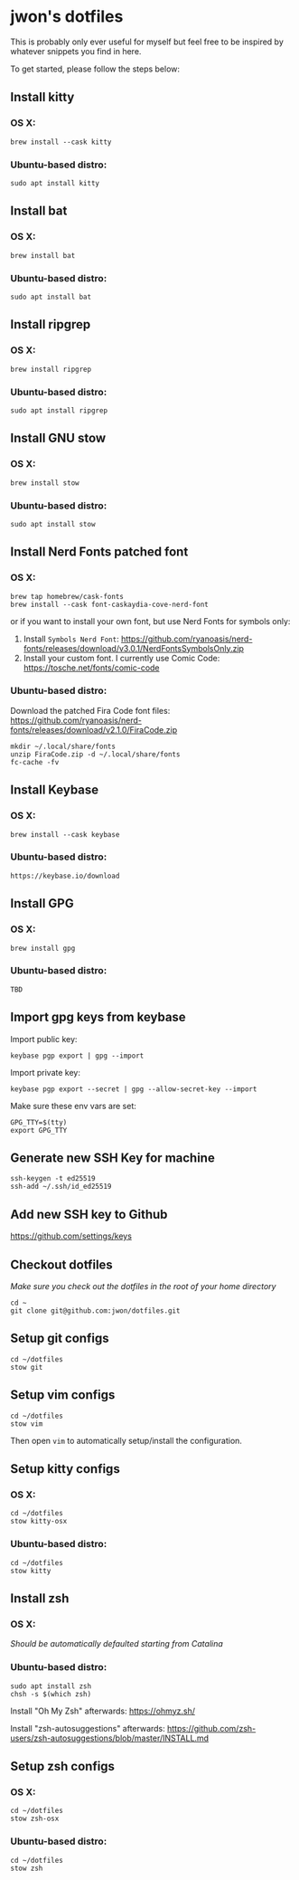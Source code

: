 # jwon's dotfiles
This is probably only ever useful for myself but feel free to be inspired by whatever snippets you find in here.

To get started, please follow the steps below:

## Install kitty
### OS X:
```
brew install --cask kitty
```

### Ubuntu-based distro:
```
sudo apt install kitty
```

## Install bat
### OS X:
```
brew install bat
```

### Ubuntu-based distro:
```
sudo apt install bat
```

## Install ripgrep
### OS X:
```
brew install ripgrep
```

### Ubuntu-based distro:
```
sudo apt install ripgrep
```

## Install GNU stow
### OS X:
```
brew install stow
```
### Ubuntu-based distro:
```
sudo apt install stow
```

## Install Nerd Fonts patched font
### OS X:
```
brew tap homebrew/cask-fonts
brew install --cask font-caskaydia-cove-nerd-font
```

or if you want to install your own font, but use Nerd Fonts for symbols only:

1. Install `Symbols Nerd Font`: https://github.com/ryanoasis/nerd-fonts/releases/download/v3.0.1/NerdFontsSymbolsOnly.zip
2. Install your custom font. I currently use Comic Code: https://tosche.net/fonts/comic-code

### Ubuntu-based distro:

Download the patched Fira Code font files:
https://github.com/ryanoasis/nerd-fonts/releases/download/v2.1.0/FiraCode.zip
```
mkdir ~/.local/share/fonts
unzip FiraCode.zip -d ~/.local/share/fonts
fc-cache -fv
```

## Install Keybase
### OS X:
```
brew install --cask keybase
```
### Ubuntu-based distro:
```
https://keybase.io/download
```

## Install GPG
### OS X:
```
brew install gpg
```
### Ubuntu-based distro:
```
TBD
```

## Import gpg keys from keybase
Import public key:
```
keybase pgp export | gpg --import
```

Import private key:
```
keybase pgp export --secret | gpg --allow-secret-key --import
```
Make sure these env vars are set:
```
GPG_TTY=$(tty)
export GPG_TTY
```

## Generate new SSH Key for machine
```
ssh-keygen -t ed25519
ssh-add ~/.ssh/id_ed25519
```

## Add new SSH key to Github
https://github.com/settings/keys

## Checkout dotfiles
*Make sure you check out the dotfiles in the root of your home directory*
```
cd ~
git clone git@github.com:jwon/dotfiles.git
```

## Setup git configs
```
cd ~/dotfiles
stow git
```

## Setup vim configs
```
cd ~/dotfiles
stow vim
```
Then open `vim` to automatically setup/install the configuration.

## Setup kitty configs
### OS X:
```
cd ~/dotfiles
stow kitty-osx
```
### Ubuntu-based distro:
```
cd ~/dotfiles
stow kitty
```

## Install zsh
### OS X:

*Should be automatically defaulted starting from Catalina*

### Ubuntu-based distro:
```
sudo apt install zsh
chsh -s $(which zsh)
```
Install "Oh My Zsh" afterwards: https://ohmyz.sh/

Install "zsh-autosuggestions" afterwards: https://github.com/zsh-users/zsh-autosuggestions/blob/master/INSTALL.md

## Setup zsh configs
### OS X:
```
cd ~/dotfiles
stow zsh-osx
```
### Ubuntu-based distro:
```
cd ~/dotfiles
stow zsh
```
